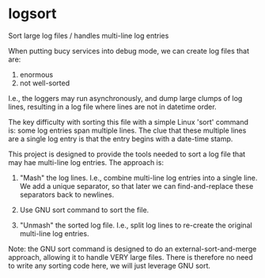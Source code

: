 # logsort
Sort large log files / handles multi-line log entries

When putting bucy services into debug mode, we can create log files that are:
1) enormous
2) not well-sorted

I.e., the loggers may run asynchronously, and dump large clumps of log lines, resulting in a log file where lines are not in datetime order.

The key difficulty with sorting this file with a simple Linux 'sort' command is: some log entries span multiple lines. The clue that these multiple lines are a single log entry is that the entry begins with a date-time stamp.

This project is designed to provide the tools needed to sort a log file that may hae multi-line log entries. The approach is:

1) "Mash" the log lines. I.e., combine multi-line log entries into a single line. We add a unique separator, so that later we can find-and-replace these separators back to newlines.

2) Use GNU sort command to sort the file.

3) "Unmash" the sorted log file. I.e., split log lines to re-create the original multi-line log entries.

Note: the GNU sort command is designed to do an external-sort-and-merge approach, allowing it to handle VERY large files. There is therefore no need to write any sorting code here, we will just leverage GNU sort.
